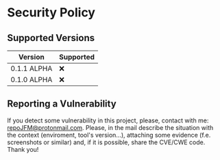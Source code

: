 # Security Policy

## Supported Versions

| Version       | Supported          |
| ------------- | ------------------ |
| 0.1.1 ALPHA   | :x:                |
| 0.1.0 ALPHA   | :x:                |

## Reporting a Vulnerability

If you detect some vulnerability in this project, please, contact with me: repoJFM@protonmail.com. Please, in the mail describe the situation with the context (enviroment, tool's version...), attaching some evidence (f.e. screenshots or similar) and, if it is possible, share the CVE/CWE code. Thank you!

